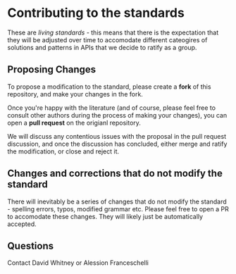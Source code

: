 # Contributing to the standards

These are *living standards* - this means that there is the expectation that they will be adjusted over time to accomodate different cateogires of solutions and patterns in APIs that we decide to ratify as a group.

## Proposing Changes

To propose a modification to the standard, please create a **fork** of this repository, and make your changes in the fork.

Once you're happy with the literature (and of course, please feel free to consult other authors during the process of making your changes), you can open a **pull request** on the origianl repository.

We will discuss any contentious issues with the proposal in the pull request discussion, and once the discussion has concluded, either merge and ratify the modification, or close and reject it.

## Changes and corrections that do not modify the standard

There will inevitably be a series of changes that do not modify the standard - spelling errors, typos, modified grammar etc. Please feel free to open a PR to accomodate these changes. They will likely just be automatically accepted.

## Questions

Contact David Whitney or Alession Franceschelli
